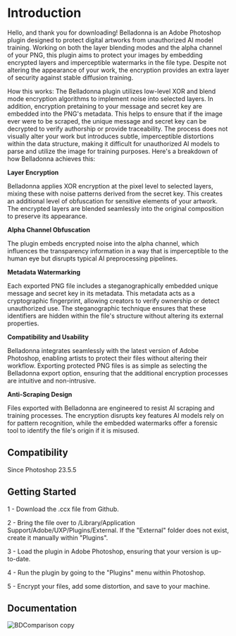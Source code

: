 # Introduction

Hello, and thank you for downloading! Belladonna is an Adobe Photoshop plugin designed to protect digital artworks from unauthorized AI model training. Working on both the layer blending modes and the alpha channel of your PNG, this plugin aims to protect your images by embedding encrypted layers and imperceptible watermarks in the file type. Despite not altering the appearance of your work, the encryption provides an extra layer of security against stable diffusion training.


How this works: The Belladonna plugin utilizes low-level XOR and blend mode encryption algorithms to implement noise into selected layers. In addition, encryption pretaining to your message and secret key are embedded into the PNG's metadata. This helps to ensure that if the image ever were to be scraped, the unique message and secret key can be decrypted to verify authorship or provide traceability. The process does not visually alter your work but introduces subtle, imperceptible distortions within the data structure, making it difficult for unauthorized AI models to parse and utilize the image for training purposes. Here's a breakdown of how Belladonna achieves this:

**Layer Encryption**
   
  Belladonna applies XOR encryption at the pixel level to selected layers, mixing these with noise patterns derived from the secret key. This creates an additional level of obfuscation for sensitive elements of your artwork. The encrypted layers are blended seamlessly into the original composition to preserve its appearance.

**Alpha Channel Obfuscation**
   
  The plugin embeds encrypted noise into the alpha channel, which influences the transparency information in a way that is imperceptible to the human eye but disrupts typical AI preprocessing pipelines.

**Metadata Watermarking**
   
  Each exported PNG file includes a steganographically embedded unique message and secret key in its metadata. This metadata acts as a cryptographic fingerprint, allowing creators to verify ownership or detect unauthorized use. The steganographic technique ensures that these identifiers are hidden within the file's structure without altering its external properties.

**Compatibility and Usability**
   
   Belladonna integrates seamlessly with the latest version of Adobe Photoshop, enabling artists to protect their files without altering their workflow. Exporting protected PNG files is as simple as selecting the Belladonna export option, ensuring that the additional encryption processes are intuitive and non-intrusive.

**Anti-Scraping Design**
   
  Files exported with Belladonna are engineered to resist AI scraping and training processes. The encryption disrupts key features AI models rely on for pattern recognition, while the embedded watermarks offer a forensic tool to identify the file's origin if it is misused.



## Compatibility

Since Photoshop 23.5.5

## Getting Started

1 - Download the .ccx file from Github.

2 - Bring the file over to /Library/Application Support/Adobe/UXP/Plugins/External. If the "External" folder does not exist, create it manually within "Plugins".

3 - Load the plugin in Adobe Photoshop, ensuring that your version is up-to-date.

4 - Run the plugin by going to the "Plugins" menu within Photoshop.

5 - Encrypt your files, add some distortion, and save to your machine.


## Documentation

![BDComparison copy](https://github.com/user-attachments/assets/144ab6c2-c0ce-4660-b65d-a72aa01b42b1)
